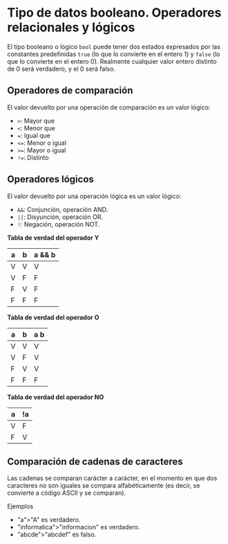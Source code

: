 # Tipo de datos booleano. Operadores relacionales y lógicos

El tipo booleano o lógico `bool` puede tener dos estados expresados por las constantes predefinidas `true` (lo que lo convierte en el entero 1) y `false` (lo que lo convierte en el entero 0). Realmente cualquier valor entero distinto de 0 será verdadero, y el 0 será falso.

## Operadores de comparación

El valor devuelto por una operación de comparación es un valor lógico:

* `>`: Mayor que
* `<`: Menor que
* `=`: Igual que
* `<=`: Menor o igual
* `>=`: Mayor o igual
* `!=`: Distinto

## Operadores lógicos

El valor devuelto por una operación lógica es un valor lógico:

* `&&`: Conjunción, operación AND.
* `||`: Disyunción, operación OR.
* `!`: Negación, operación NOT.

**Tabla de verdad del operador Y**

| a  | b  | a && b  |
|---|---|--------------|
| V  | V  | V  |
| V  | F  | F  |
| F  | V  | F  |
| F  | F  | F  |

**Tabla de verdad del operador O**

| a  | b  | a  b    |
|---|---|--------------|
| V  | V  | V  |
| V  | F  | V  |
| F  | V  | V  |
| F  | F  | F  |

**Tabla de verdad del operador NO**

| a  | !a  |
|---|---|
| V  | F  |
| F  | V  |

## Comparación de cadenas de caracteres

Las cadenas se comparan carácter a carácter, en el momento en que dos caracteres no son iguales se compara alfabéticamente (es decir, se convierte a código ASCII y se comparan).

Ejemplos
    
* "a">"A" es verdadero.
* "informatica">"informacion" es verdadero.
* "abcde">"abcdef" es falso.